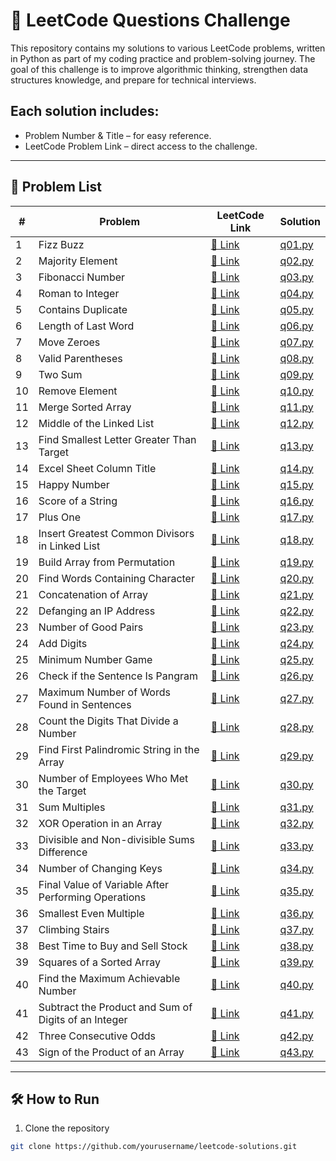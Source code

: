 # 🚀 LeetCode Questions Challenge

This repository contains my solutions to various LeetCode problems, written in Python as part of my coding practice and problem-solving journey.
The goal of this challenge is to improve algorithmic thinking, strengthen data structures knowledge, and prepare for technical interviews.

## Each solution includes:

- Problem Number & Title – for easy reference.
- LeetCode Problem Link – direct access to the challenge.
---

## 📜 Problem List

| #  | Problem | LeetCode Link                                                     | Solution           |
|----|--|-------------------------------------------------------------------|--------------------|
| 1  | Fizz Buzz | [🔗 Link](https://leetcode.com/problems/fizz-buzz/)               | [q01.py](./q01.py) |
| 2  | Majority Element | [🔗 Link](https://leetcode.com/problems/majority-element/)        | [q02.py](./q02.py) |
| 3  | Fibonacci Number | [🔗 Link](https://leetcode.com/problems/fibonacci-number/)        | [q03.py](./q03.py) |
| 4  | Roman to Integer | [🔗 Link](https://leetcode.com/problems/roman-to-integer/)        | [q04.py](./q04.py) |
| 5  | Contains Duplicate | [🔗 Link](https://leetcode.com/problems/contains-duplicate/)      | [q05.py](./q05.py) |
| 6  | Length of Last Word | [🔗 Link](https://leetcode.com/problems/length-of-last-word/)     | [q06.py](./q06.py) |
| 7  | Move Zeroes | [🔗 Link](https://leetcode.com/problems/move-zeroes/)             | [q07.py](./q07.py) |
| 8  | Valid Parentheses | [🔗 Link](https://leetcode.com/problems/valid-parentheses/)       | [q08.py](./q08.py) |
| 9  | Two Sum | [🔗 Link](https://leetcode.com/problems/two-sum/)                 | [q09.py](./q09.py) |
| 10 | Remove Element | [🔗 Link](https://leetcode.com/problems/remove-element/)          | [q10.py](./q10.py) |
| 11 | Merge Sorted Array | [🔗 Link](https://leetcode.com/problems/merge-sorted-array/)      | [q11.py](./q11.py) |
| 12 | Middle of the Linked List | [🔗 Link](https://leetcode.com/problems/middle-of-the-linked-list/) | [q12.py](./q12.py) |
| 13 | Find Smallest Letter Greater Than Target | [🔗 Link](https://leetcode.com/problems/find-smallest-letter-greater-than-target/) | [q13.py](./q13.py) |
| 14 | Excel Sheet Column Title | [🔗 Link](https://leetcode.com/problems/excel-sheet-column-title/) | [q14.py](./q14.py) |
| 15 | Happy Number | [🔗 Link](https://leetcode.com/problems/happy-number/)            | [q15.py](./q15.py) |
| 16 | Score of a String | [🔗 Link](https://leetcode.com/problems/score-of-a-string/)       | [q16.py](./q16.py) |
| 17 | Plus One | [🔗 Link](https://leetcode.com/problems/plus-one/)                | [q17.py](./q17.py) |
| 18 | Insert Greatest Common Divisors in Linked List | [🔗 Link](https://leetcode.com/problems/insert-greatest-common-divisors-in-linked-list/) | [q18.py](./q18.py) |
| 19 | Build Array from Permutation | [🔗 Link](https://leetcode.com/problems/build-array-from-permutation/) | [q19.py](./q19.py) |
| 20 | Find Words Containing Character | [🔗 Link](https://leetcode.com/problems/find-words-containing-character/) | [q20.py](./q20.py) |
| 21 | Concatenation of Array | [🔗 Link](https://leetcode.com/problems/concatenation-of-array/)  | [q21.py](./q21.py) |
| 22 | Defanging an IP Address | [🔗 Link](https://leetcode.com/problems/defanging-an-ip-address/) | [q22.py](./q22.py) |
| 23 | Number of Good Pairs | [🔗 Link](https://leetcode.com/problems/number-of-good-pairs/)    | [q23.py](./q23.py) |
| 24 | Add Digits | [🔗 Link](https://leetcode.com/problems/add-digits/)              | [q24.py](./q24.py) |
| 25 | Minimum Number Game | [🔗 Link](https://leetcode.com/problems/minimum-number-game/)     | [q25.py](./q25.py) |
| 26 | Check if the Sentence Is Pangram | [🔗 Link](https://leetcode.com/problems/check-if-the-sentence-is-pangram/) | [q26.py](./q26.py) |
| 27 | Maximum Number of Words Found in Sentences | [🔗 Link](https://leetcode.com/problems/maximum-number-of-words-found-in-sentences/) | [q27.py](./q27.py) |
| 28 | Count the Digits That Divide a Number | [🔗 Link](https://leetcode.com/problems/count-the-digits-that-divide-a-number/) | [q28.py](./q28.py) |
| 29 | Find First Palindromic String in the Array | [🔗 Link](https://leetcode.com/problems/find-first-palindromic-string-in-the-array/) | [q29.py](./q29.py) |
| 30 | Number of Employees Who Met the Target | [🔗 Link](https://leetcode.com/problems/number-of-employees-who-met-the-target/) | [q30.py](./q30.py) |
| 31 | Sum Multiples | [🔗 Link](https://leetcode.com/problems/sum-multiples/)           | [q31.py](./q31.py) |
| 32 | XOR Operation in an Array | [🔗 Link](https://leetcode.com/problems/xor-operation-in-an-array/) | [q32.py](./q32.py) |
| 33 | Divisible and Non-divisible Sums Difference | [🔗 Link](https://leetcode.com/problems/divisible-and-non-divisible-sums-difference/) | [q33.py](./q33.py) |
| 34 | Number of Changing Keys | [🔗 Link](https://leetcode.com/problems/number-of-changing-keys/) | [q34.py](./q34.py) |
| 35 | Final Value of Variable After Performing Operations | [🔗 Link](https://leetcode.com/final-value-of-variable-after-performing-operations/) | [q35.py](./q35.py) |
| 36 | Smallest Even Multiple | [🔗 Link](https://leetcode.com/problems/smallest-even-multiple/) | [q36.py](./q36.py) |
| 37 | Climbing Stairs | [🔗 Link](https://leetcode.com/problems/climbing-stairs/) | [q37.py](./q37.py) |
| 38 | Best Time to Buy and Sell Stock | [🔗 Link](https://leetcode.com/problems/best-time-to-buy-and-sell-stock/) | [q38.py](./q38.py) |
| 39 | Squares of a Sorted Array | [🔗 Link](https://leetcode.com/problems/squares-of-a-sorted-array/) | [q39.py](./q39.py) |
| 40 | Find the Maximum Achievable Number | [🔗 Link](https://leetcode.com/problems/find-the-maximum-achievable-number/) | [q40.py](./q40.py) |
| 41 | Subtract the Product and Sum of Digits of an Integer | [🔗 Link](https://leetcode.com/problems/subtract-the-product-and-sum-of-digits-of-an-integer/) | [q41.py](./q41.py) |
| 42 | Three Consecutive Odds | [🔗 Link](https://leetcode.com/problems/three-consecutive-odds/) | [q42.py](./q42.py) |
| 43 | Sign of the Product of an Array | [🔗 Link](https://leetcode.com/problems/sign-of-the-product-of-an-array/) | [q43.py](./q43.py) |


---

## 🛠 How to Run
1. Clone the repository
```bash
git clone https://github.com/yourusername/leetcode-solutions.git
